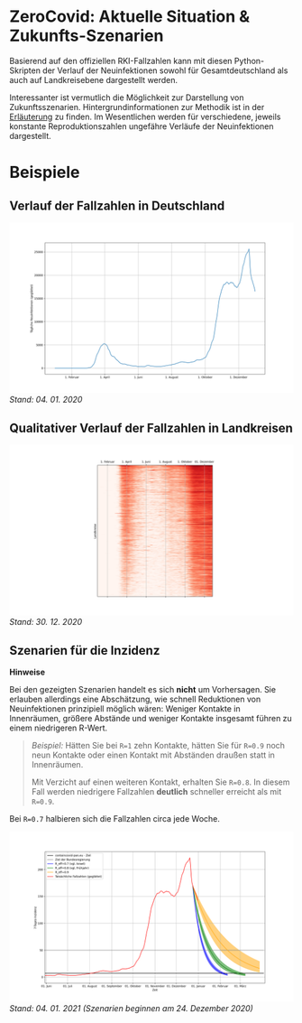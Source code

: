 # ZeroCovid: Aktuelle Situation & Zukunfts-Szenarien
Basierend auf den offiziellen RKI-Fallzahlen kann mit diesen Python-Skripten der Verlauf der Neuinfektionen sowohl für Gesamtdeutschland als auch auf Landkreisebene dargestellt werden. 

Interessanter ist vermutlich die Möglichkeit zur Darstellung von Zukunftsszenarien. Hintergrundinformationen zur Methodik ist in der [Erläuterung](description/Grundlagen.pdf) zu finden. Im Wesentlichen werden für verschiedene, jeweils konstante Reproduktionszahlen ungefähre Verläufe der Neuinfektionen dargestellt.

# Beispiele
## Verlauf der Fallzahlen in Deutschland
![](images/daily-new-cases.png)
*Stand: 04. 01. 2020*

## Qualitativer Verlauf der Fallzahlen in Landkreisen
![](images/counties-30-12-2020.png)
*Stand: 30. 12. 2020*

## Szenarien für die Inzidenz
**Hinweise**

Bei den gezeigten Szenarien handelt es sich **nicht** um Vorhersagen. Sie erlauben allerdings eine Abschätzung, wie schnell Reduktionen von Neuinfektionen prinzipiell möglich wären: Weniger Kontakte in Innenräumen, größere Abstände und weniger Kontakte insgesamt führen zu einem niedrigeren R-Wert. 
>
> *Beispiel:* Hätten Sie bei `R=1` zehn Kontakte, hätten Sie für `R=0.9` noch neun Kontakte oder einen Kontakt mit Abständen draußen statt in Innenräumen. 
> 
> Mit Verzicht auf einen weiteren Kontakt, erhalten Sie `R=0.8`. In diesem Fall werden niedrigere Fallzahlen **deutlich** schneller erreicht als  mit `R=0.9`. 

Bei `R=0.7` halbieren sich die Fallzahlen circa jede Woche. 

![](images/scenario-24-12-2020.png)
*Stand: 04. 01. 2021 (Szenarien beginnen am 24. Dezember 2020)*
